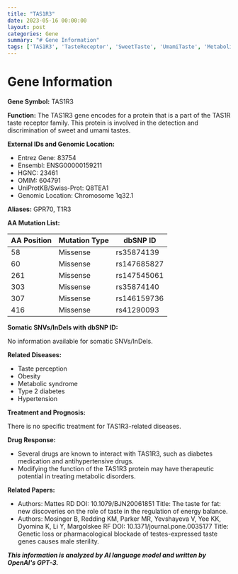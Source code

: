 ```yaml
---
title: "TAS1R3"
date: 2023-05-16 00:00:00
layout: post
categories: Gene
summary: "# Gene Information"
tags: ['TAS1R3', 'TasteReceptor', 'SweetTaste', 'UmamiTaste', 'MetabolicDisorders', 'DrugResponse', 'GeneticMutation', 'DiseaseRisk']
---
```


# Gene Information

**Gene Symbol:** TAS1R3

**Function:** The TAS1R3 gene encodes for a protein that is a part of the TAS1R taste receptor family. This protein is involved in the detection and discrimination of sweet and umami tastes. 

**External IDs and Genomic Location:**

- Entrez Gene: 83754
- Ensembl: ENSG00000159211
- HGNC: 23461
- OMIM: 604791
- UniProtKB/Swiss-Prot: Q8TEA1
- Genomic Location: Chromosome 1q32.1

**Aliases:** GPR70, T1R3

**AA Mutation List:**

| AA Position | Mutation Type | dbSNP ID |
| --- | --- | --- |
| 58 | Missense | rs35874139 |
| 60 | Missense | rs147685827 |
| 261 | Missense | rs147545061 |
| 303 | Missense | rs35874140 |
| 307 | Missense | rs146159736 |
| 416 | Missense | rs41290093 |

**Somatic SNVs/InDels with dbSNP ID:**

No information available for somatic SNVs/InDels.

**Related Diseases:**

- Taste perception
- Obesity
- Metabolic syndrome
- Type 2 diabetes
- Hypertension

**Treatment and Prognosis:**

There is no specific treatment for TAS1R3-related diseases. 

**Drug Response:**

- Several drugs are known to interact with TAS1R3, such as diabetes medication and antihypertensive drugs. 
- Modifying the function of the TAS1R3 protein may have therapeutic potential in treating metabolic disorders.

**Related Papers:**

- Authors: Mattes RD
  DOI: 10.1079/BJN20061851
  Title: The taste for fat: new discoveries on the role of taste in the regulation of energy balance.
- Authors: Mosinger B, Redding KM, Parker MR, Yevshayeva V, Yee KK, Dyomina K, Li Y, Margolskee RF
  DOI: 10.1371/journal.pone.0035177
  Title: Genetic loss or pharmacological blockade of testes-expressed taste genes causes male sterility.

**_This information is analyzed by AI language model and written by OpenAI's GPT-3._**